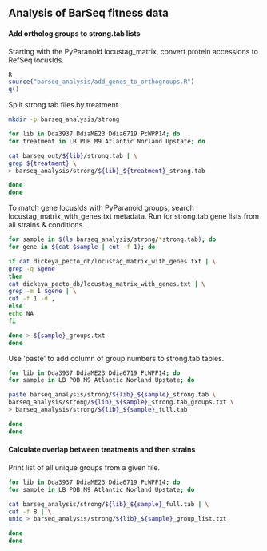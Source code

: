 ## Analysis of BarSeq fitness data

#### Add ortholog groups to strong.tab lists

Starting with the PyParanoid locustag\_matrix, convert protein accessions to RefSeq locusIds.

~~~ r
R
source("barseq_analysis/add_genes_to_orthogroups.R")
q()
~~~

Split strong.tab files by treatment.  

~~~ bash
mkdir -p barseq_analysis/strong

for lib in Dda3937 DdiaME23 Ddia6719 PcWPP14; do
for treatment in LB PDB M9 Atlantic Norland Upstate; do

cat barseq_out/${lib}/strong.tab | \
grep ${treatment} \
> barseq_analysis/strong/${lib}_${treatment}_strong.tab

done
done
~~~

To match gene locusIds with PyParanoid groups, search locustag\_matrix\_with\_genes.txt metadata.
Run for strong.tab gene lists from all strains & conditions.

~~~ bash
for sample in $(ls barseq_analysis/strong/*strong.tab); do
for gene in $(cat $sample | cut -f 1); do

if cat dickeya_pecto_db/locustag_matrix_with_genes.txt | \
grep -q $gene
then
cat dickeya_pecto_db/locustag_matrix_with_genes.txt | \
grep -m 1 $gene | \
cut -f 1 -d ,
else
echo NA
fi

done > ${sample}_groups.txt
done
~~~

Use 'paste' to add column of group numbers to strong.tab tables.

~~~ bash
for lib in Dda3937 DdiaME23 Ddia6719 PcWPP14; do
for sample in LB PDB M9 Atlantic Norland Upstate; do

paste barseq_analysis/strong/${lib}_${sample}_strong.tab \
barseq_analysis/strong/${lib}_${sample}_strong.tab_groups.txt \
> barseq_analysis/strong/${lib}_${sample}_full.tab

done
done
~~~

#### Calculate overlap between treatments and then strains

Print list of all unique groups from a given file.

~~~ bash
for lib in Dda3937 DdiaME23 Ddia6719 PcWPP14; do
for sample in LB PDB M9 Atlantic Norland Upstate; do

cat barseq_analysis/strong/${lib}_${sample}_full.tab | \
cut -f 8 | \
uniq > barseq_analysis/strong/${lib}_${sample}_group_list.txt

done
done

~~~